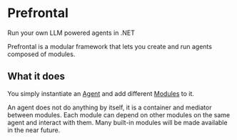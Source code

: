# Prefrontal

Run your own LLM powered agents in .NET

Prefrontal is a modular framework that lets you create and run agents composed of modules.

## What it does

You simply instantiate an [Agent](./Prefrontal/Agent.cs) and add different [Modules](./Prefrontal/Modules) to it.

An agent does not do anything by itself, it is a container and mediator between modules.
Each module can depend on other modules on the same agent and interact with them.
Many built-in modules will be made available in the near future.
